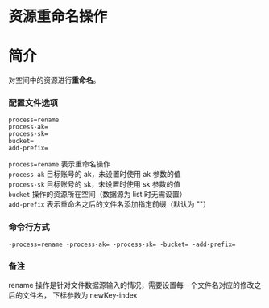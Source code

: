 # 资源重命名操作

# 简介
对空间中的资源进行**重命名**。

### 配置文件选项
```
process=rename
process-ak=
process-sk=
bucket=
add-prefix=
```
`process=rename` 表示重命名操作  
`process-ak` 目标账号的 ak，未设置时使用 ak 参数的值  
`process-sk` 目标账号的 sk，未设置时使用 sk 参数的值  
`bucket` 操作的资源所在空间（数据源为 list 时无需设置）  
`add-prefix` 表示重命名之后的文件名添加指定前缀（默认为 ""）  

### 命令行方式
```
-process=rename -process-ak= -process-sk= -bucket= -add-prefix=
```

### 备注
rename 操作是针对文件数据源输入的情况，需要设置每一个文件名对应的修改之后的文件名，
下标参数为 newKey-index
